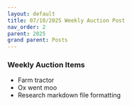 ```yaml
---
layout: default
title: 07/10/2025 Weekly Auction Post
nav_order: 2
parent: 2025
grand parent: Posts
---
```


### Weekly Auction Items

- Farm tractor
- Ox went moo
- Research markdown file formatting
